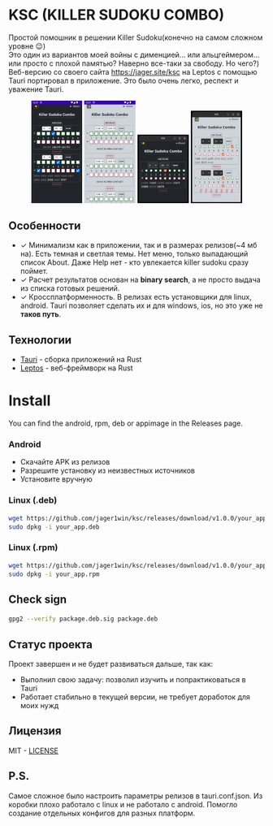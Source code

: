 # KSC (KILLER SUDOKU COMBO)

Простой помошник в решении Killer Sudoku(конечно на самом сложном уровне 😉)  
Это один из вариантов моей войны с дименцией... или альцгеймером... или просто с плохой памятью? Наверно все-таки за свободу. Но чего?)  
Веб-версию со своего сайта https://jager.site/ksc на Leptos с помощью Tauri портировал в приложение. Это было очень легко, респект и уважение Tauri.

<p align="center">
  <img src="public/android.png" width="20%" alt="Android screenshot 0">
  <img src="public/android1.png" width="20%" alt="Android screenshot 1">
  <img src="public/ubuntu.png" width="20%" alt="Ubuntu screenshot 0">
  <img src="public/ubuntu1.png" width="20%" alt="Ubuntu screenshot 1">
</p>

## Особенности
- ✓ Минимализм как в приложении, так и в размерах релизов(~4 мб на). Есть темная и светлая темы. Нет меню, только выпадающий список About. Даже Help нет - кто увлекается killer sudoku сразу поймет.
- ✓ Расчет результатов основан на **binary search**, а не просто выдача из списка готовых решений.
- ✓ Кроссплатформенность. В релизах есть установщики для linux, android. Tauri позволяет сделать их и для windows, ios, но это уже не **таков путь**.

## Технологии
- [Tauri](https://github.com/tauri-apps/tauri) - сборка приложений на Rust
- [Leptos](https://github.com/leptos-rs/leptos) - веб-фреймворк на Rust

# Install
You can find the android, rpm, deb or appimage in the Releases page.
### Android
- Скачайте APK из релизов
- Разрешите установку из неизвестных источников
- Установите вручную
### Linux (.deb)
```bash
wget https://github.com/jager1win/ksc/releases/download/v1.0.0/your_app.deb
sudo dpkg -i your_app.deb
```
### Linux (.rpm)
```bash
wget https://github.com/jager1win/ksc/releases/download/v1.0.0/your_app.rpm
sudo dpkg -i your_app.rpm
```
## Check sign
```bash
gpg2 --verify package.deb.sig package.deb
```
## Статус проекта
Проект завершен и не будет развиваться дальше, так как:
- Выполнил свою задачу: позволил изучить и попрактиковаться в Tauri
- Работает стабильно в текущей версии, не требует доработок для моих нужд

## Лицензия
MIT - [LICENSE](LICENSE)

## P.S.
Самое сложное было настроить параметры релизов в tauri.conf.json. Из коробки плохо работало с linux и не работало с android.
Помогло создание отдельных конфигов для разных платформ.



